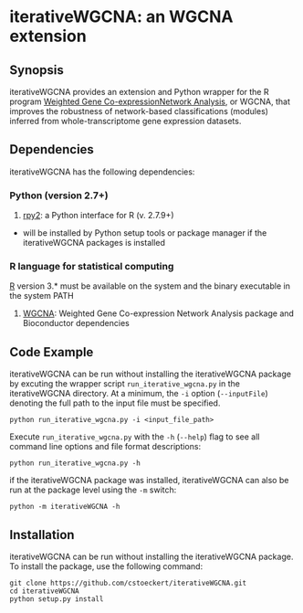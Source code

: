 # iterativeWGCNA: an WGCNA extension

## Synopsis

iterativeWGCNA provides an extension and Python wrapper for the R program [Weighted Gene Co-expressionNetwork  Analysis](https://github.com/cran/WGCNA), or WGCNA, that improves the robustness of network-based classifications (modules) inferred from whole-transcriptome gene expression datasets. 

## Dependencies

iterativeWGCNA has the following dependencies:

### Python (version 2.7+)

1. [rpy2](https://pypi.python.org/pypi/rpy2): a Python interface for R (v. 2.7.9+)
  * will be installed by Python setup tools or package manager if the iterativeWGCNA packages is installed

### R language for statistical computing

[R](https://cran.r-project.org/) version 3.* must be available on the system and the binary executable in the system PATH

1. [WGCNA](https://labs.genetics.ucla.edu/horvath/CoexpressionNetwork/Rpackages/WGCNA/#cranInstall): Weighted Gene Co-expression Network Analysis package and Bioconductor dependencies

## Code Example

iterativeWGCNA can be run without installing the iterativeWGCNA package by excuting the wrapper script `run_iterative_wgcna.py` in the iterativeWGCNA directory. At a minimum, the `-i` option (`--inputFile`) denoting the full path to the input file must be specified.

```
python run_iterative_wgcna.py -i <input_file_path> 
```

Execute `run_iterative_wgcna.py` with the `-h` (`--help`) flag to see all command line options and file format descriptions:

```
python run_iterative_wgcna.py -h
```

if the iterativeWGCNA package was installed, iterativeWGCNA can also be run at the package level using the `-m` switch:

```
python -m iterativeWGCNA -h
```

## Installation

iterativeWGCNA can be run without installing the iterativeWGCNA package.  To install the package, use the following command:

```
git clone https://github.com/cstoeckert/iterativeWGCNA.git
cd iterativeWGCNA
python setup.py install
```


